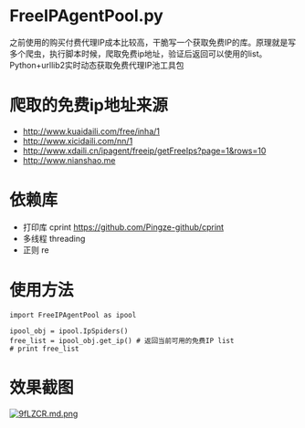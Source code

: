 
# FreeIPAgentPool.py

之前使用的购买付费代理IP成本比较高，干脆写一个获取免费IP的库。原理就是写多个爬虫，执行脚本时候，爬取免费ip地址，验证后返回可以使用的list。
Python+urllib2实时动态获取免费代理IP池工具包

# 爬取的免费ip地址来源

- http://www.kuaidaili.com/free/inha/1
- http://www.xicidaili.com/nn/1
- http://www.xdaili.cn/ipagent/freeip/getFreeIps?page=1&rows=10
- http://www.nianshao.me


# 依赖库

- 打印库 cprint https://github.com/Pingze-github/cprint
- 多线程 threading
- 正则 re

# 使用方法

```
import FreeIPAgentPool as ipool  

ipool_obj = ipool.IpSpiders()
free_list = ipool_obj.get_ip() # 返回当前可用的免费IP list
# print free_list

```

# 效果截图

[![9fLZCR.md.png](https://s1.ax1x.com/2018/03/13/9fLZCR.md.png)](https://imgchr.com/i/9fLZCR)
